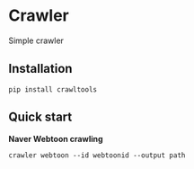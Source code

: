 # Crawler

Simple crawler

## Installation

```
pip install crawltools
```

## Quick start

**Naver Webtoon crawling**

```
crawler webtoon --id webtoonid --output path
```
